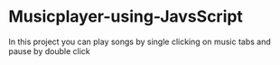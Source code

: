 # Musicplayer-using-JavsScript
In this project you can play songs by single clicking on music tabs and pause by double click 
